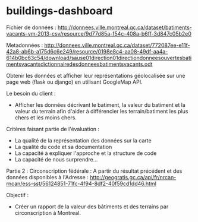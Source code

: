 # buildings-dashboard

Fichier de données : 
http://donnees.ville.montreal.qc.ca/dataset/batiments-vacants-vm-2013-csv/resource/9d77d85a-f54c-408a-b6ff-3d847c05b2e0

Metadonnées :
http://donnees.ville.montreal.qc.ca/dataset/772087ee-e11f-42a8-ab6b-a175d6c6e249/resource/0198e8c4-aa08-49df-aa4a-614b0bc63c54/download/sause01direction01directiondonneesouvertesbatimentsvacantsdictionnairedesdonneesbatimentsvacants.odt

Obtenir les données et afficher leur représentations géolocalisée sur une page web (flask ou django) en utilisant GoogleMap API.

Le besoin du client : 
- Afficher les données décrivant le batiment, la valeur du batiment et la valeur du terrain afin d'aider à différencier les terrain/batiment les plus chers et les moins chers.

Critères faisant partie de l'évaluation :
- La qualité de la représentation des données sur la carte
- La qualité du code et sa documentation
- La capacité à expliquer l'approche et la structure de code
- La capacité de nous surprendre...

Partie 2 : 
Circonscription fédérale :
A partir du résultat précédent et des données disponibles à l'Adresse :
http://geogratis.gc.ca/api/fr/nrcan-rncan/ess-sst/56124851-71fc-4f94-8df2-40f59cd1dd46.html

Objectif :
- Créer un rapport de la valeur des bâtiments et des terrains par circonscription à Montreal.
